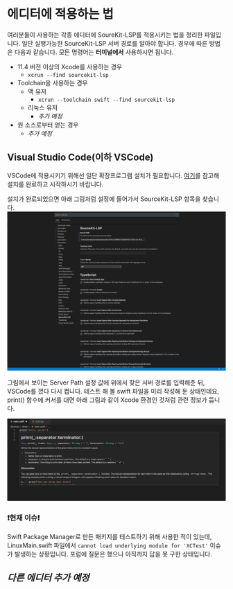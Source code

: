 # 에디터에 적용하는 법
여러분들이 사용하는 각종 에디터에 SoureKit-LSP를 적용시키는 법을 정리한 파일입니다. 일단 실행가능한 SourceKit-LSP 서버 경로를 알아야 합니다. 경우에 따른 방법은 다음과 같습니다. 모든 명령어는 **터미널에서** 사용하시면 됩니다.

- 11.4 버전 이상의 Xcode를 사용하는 경우
	 - `xcrun --find sourcekit-lsp`
- Toolchain을 사용하는 경우
	- 맥 유저
		- `xcrun --toolchain swift --find sourcekit-lsp`
	- 리눅스 유저
		- *추가 예정*
- 원 소스로부터 얻는 경우
	- *추가 예정*

## Visual Studio Code(이하 VSCode)

VSCode에 적용시키기 위해선 일단 확장프로그램 설치가 필요합니다. [여기](https://nshipster.com/vscode/)를 참고해 설치를 완료하고 시작하시기 바랍니다.

설치가 완료되었으면 아래 그림처럼 설정에 들어가서 SourceKit-LSP 항목을 찾습니다.
![](https://github.com/IMCHO/TIL.github.io/blob/master/Sourcekit-LSP/images/%EC%8A%A4%ED%81%AC%EB%A6%B0%EC%83%B7%202020-04-18%20%EC%98%A4%ED%9B%84%206.33.43.png)


그림에서 보이는 Server Path 설정 값에 위에서 찾은 서버 경로를 입력해준 뒤, VSCode를 껐다 다시 켭니다. 테스트 해 볼 swift 파일을 미리 작성해 둔 상태인데요, print() 함수에 커서를 대면 아래 그림과 같이 Xcode 환경인 것처럼 관련 정보가 뜹니다.


![](https://github.com/IMCHO/TIL.github.io/blob/master/Sourcekit-LSP/images/%EC%8A%A4%ED%81%AC%EB%A6%B0%EC%83%B7%202020-04-18%20%EC%98%A4%ED%9B%84%206.49.43.png)

### ❗️현재 이슈❗️
Swift Package Manager로 만든 패키지를 테스트하기 위해 사용한 적이 있는데, LinuxMain.swift 파일에서 `cannot load underlying module for 'XCTest'` 이슈가 발생하는 상황입니다. 포럼에 질문은 했으나 아직까지 답을 못 구한 상태입니다.


## *다른 에디터 추가 예정*
